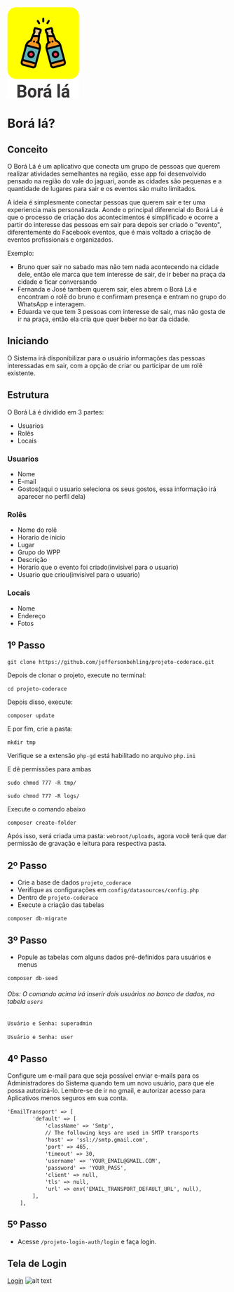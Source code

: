 ![borala](https://github.com/jeffersonbehling/projeto-coderace/blob/master/webroot/img/logo.png)
# Borá lá?

## Conceito

O Borá Lá é um aplicativo que conecta um grupo de pessoas que querem realizar atividades semelhantes na região, esse app foi desenvolvido pensado na região do vale do jaguari, aonde as cidades são pequenas e a quantidade de lugares para sair e os eventos são muito limitados.

A ideia é simplesmente conectar pessoas que querem sair e ter uma experiencia mais personalizada. Aonde o principal diferencial do Borá Lá é que o processo de criação dos acontecimentos é simplificado e ocorre a partir do interesse das pessoas em sair para depois ser criado o "evento", diferentemente do Facebook eventos, que é mais voltado a criação de eventos profissionais e organizados.

Exemplo: 
* Bruno quer sair no sabado mas não tem nada acontecendo na cidade dele, então ele marca que tem interesse de sair, de ir beber na praça da cidade e ficar conversando
* Fernanda e José tambem querem sair, eles abrem o Borá Lá e encontram o rolê do bruno e confirmam presença e entram no grupo do WhatsApp e interagem.
* Eduarda ve que tem 3 pessoas com interesse de sair, mas não gosta de ir na praça, então ela cria que quer beber no bar da cidade.

## Iniciando

O Sistema irá disponibilizar para o usuário informações das pessoas interessadas em sair, com a opção de criar ou participar de um rolê existente.

## Estrutura

O Borá Lá é dividido em 3 partes:
* Usuarios
* Rolês
* Locais

### Usuarios

* Nome
* E-mail
* Gostos(aqui o usuario seleciona os seus gostos, essa informação irá aparecer no perfil dela)

### Rolês

* Nome do rolê
* Horario de inicio
* Lugar
* Grupo do WPP
* Descrição
* Horario que o evento foi criado(invisivel para o usuario)
* Usuario que criou(invisivel para o usuario)

### Locais

* Nome
* Endereço
* Fotos


## 1º Passo
```
git clone https://github.com/jeffersonbehling/projeto-coderace.git
```
Depois de clonar o projeto, execute no terminal:
```
cd projeto-coderace
```
Depois disso, execute: 
```
composer update
```
E por fim, crie a pasta:
```
mkdir tmp
```
Verifique se a extensão ```php-gd``` está habilitado no arquivo ```php.ini```

E dê permissões para ambas
```
sudo chmod 777 -R tmp/
```
```
sudo chmod 777 -R logs/
```
Execute o comando abaixo
```
composer create-folder
```
Após isso, será criada uma pasta: ```webroot/uploads```, agora você terá que dar permissão de gravação e leitura para respectiva pasta.

## 2º Passo
- Crie a base de dados ```projeto_coderace```
- Verifique as configurações em ```config/datasources/config.php```
- Dentro de ```projeto-coderace```
- Execute a criação das tabelas
```
composer db-migrate
```

## 3º Passo
- Popule as tabelas com alguns dados pré-definidos para usuários e menus

```
composer db-seed
```

###### Obs: O comando acima irá inserir dois usuários no banco de dados, na tabela ```users```
`Usuário e Senha: superadmin`

`Usuário e Senha: user` 

## 4º Passo
Configure um e-mail para que seja possível enviar e-mails para os Administradores do Sistema quando tem um novo usuário, para que ele possa autorizá-lo. Lembre-se de ir no gmail, e autorizar acesso para Aplicativos menos seguros em sua conta.
```
'EmailTransport' => [
        'default' => [
            'className' => 'Smtp',
            // The following keys are used in SMTP transports
            'host' => 'ssl://smtp.gmail.com',
            'port' => 465,
            'timeout' => 30,
            'username' => 'YOUR_EMAIL@GMAIL.COM',
            'password' => 'YOUR_PASS',
            'client' => null,
            'tls' => null,
            'url' => env('EMAIL_TRANSPORT_DEFAULT_URL', null),
        ],
    ],
```

## 5º Passo
- Acesse ```/projeto-login-auth/login``` e faça login.

## Tela de Login

[Login](https://github.com/jeffersonbehling/projeto-login-auth/blob/master/webroot/img/screenshots/login.png)
![alt text](https://github.com/jeffersonbehling/projeto-login-auth/blob/master/webroot/img/screenshots/login.png)
